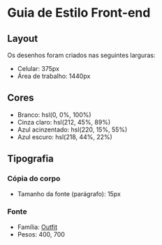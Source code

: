 # Guia de Estilo Front-end

## Layout

Os desenhos foram criados nas seguintes larguras:

- Celular: 375px
- Área de trabalho: 1440px

## Cores

- Branco: hsl(0, 0%, 100%)
- Cinza claro: hsl(212, 45%, 89%)
- Azul acinzentado: hsl(220, 15%, 55%)
- Azul escuro: hsl(218, 44%, 22%)

## Tipografia

### Cópia do corpo

- Tamanho da fonte (parágrafo): 15px

### Fonte

- Família: [Outfit](https://fonts.google.com/specimen/Outfit)
- Pesos: 400, 700
<!-- # Front-end Style Guide

## Layout

The designs were created to the following widths:

- Mobile: 375px
- Desktop: 1440px

## Colors

- White: hsl(0, 0%, 100%)
- Light gray: hsl(212, 45%, 89%)
- Grayish blue: hsl(220, 15%, 55%)
- Dark blue: hsl(218, 44%, 22%)

## Typography

### Body Copy

- Font size (paragraph): 15px

### Font

- Family: [Outfit](https://fonts.google.com/specimen/Outfit)
- Weights: 400, 700 -->